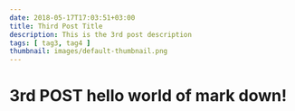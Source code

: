 ```yaml
---
date: 2018-05-17T17:03:51+03:00
title: Third Post Title
description: This is the 3rd post description
tags: [ tag3, tag4 ]
thumbnail: images/default-thumbnail.png
---
```

# 3rd POST **hello world** of mark down!